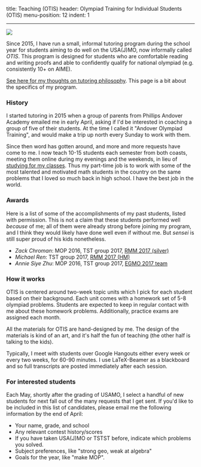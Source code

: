 title: Teaching (OTIS)
header: Olympiad Training for Individual Students (OTIS)
menu-position: 12
indent: 1

---

<img src="static/calvin-education.gif" />

Since 2015, I have run a small,
informal tutoring program during the school year
for students aiming to do well on the USA(J)MO,
now informally called *OTIS*.
This program is designed for students who are
comfortable reading and writing proofs
and able to confidently qualify for national olympiad
(e.g. consistently 10+ on AIME).

[See here for my thoughts on tutoring philosophy][tutor].
This page is a bit about the specifics of my program.

### History
I started tutoring in 2015 when a group of parents
from Phillips Andover Academy emailed me in early April,
asking if I'd be interested in coaching a group of five of their students.
At the time I called it "Andover Olympiad Training",
and would make a trip up north every Sunday to work with them.

Since then word has gotten around,
and more and more requests have come to me.
I now teach 10-15 students each semester from both coasts,
meeting them online during my evenings and the weekends,
in lieu of [studying for my classes][gir].
Thus my part-time job is to work with some of the
most talented and motivated math students in the country
on the same problems that I loved so much back in high school.
I have the best job in the world.

### Awards
Here is a list of some of the accomplishments of my past students,
listed with permission.
This is not a claim that these students performed well *because* of me;
all of them were already strong before joining my program,
and I think they would likely have done well even if without me.
But *sensei* is still super proud of his kids nonetheless.

+ *Zack Chroman*: MOP 2016, TST group 2017,
  [RMM 2017 (silver)](http://rmms.lbi.ro/rmm2017/index.php?id=results_math)
+ *Michael Ren*: TST group 2017,
  [RMM 2017 (HM)](http://rmms.lbi.ro/rmm2017/index.php?id=results_math)
+ *Annie Siye Zhu*: MOP 2016, TST group 2017,
  [EGMO 2017 team](https://www.egmo.org/registration/2017/person212)

### How it works
OTIS is centered around two-week topic units
which I pick for each student based on their background.
Each unit comes with a homework set of 5-8 olympiad problems.
Students are expected to keep in regular contact with me
about these homework problems.
Additionally, practice exams are assigned each month.

All the materials for OTIS are hand-designed by me.
The design of the materials is kind of an art,
and it's half the fun of teaching
(the other half is talking to the kids).

Typically, I meet with students over Google Hangouts
either every week or every two weeks, for 60-90 minutes.
I use LaTeX-Beamer as a blackboard and so full transcripts are posted
immediately after each session.

### For interested students
Each May, shortly after the grading of USAMO,
I select a handful of new students for next fall
out of the many requests that I get sent.
If you'd like to be included in this list of candidates,
please email me the following information by the end of April:

* Your name, grade, and school
* Any relevant contest history/scores
* If you have taken USA(J)MO or TSTST before, indicate which problems you solved.
* Subject preferences, like "strong geo, weak at algebra"
* Goals for the year, like "make MOP".

[tutor]: https://usamo.wordpress.com/2016/02/07/stop-paying-me-per-hour/
[geombook]: geombook.html
[gir]: http://catalog.mit.edu/mit/undergraduate-education/general-institute-requirements/
